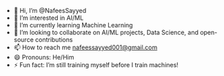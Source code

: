 - 👋 Hi, I’m @NafeesSayyed
- 👀 I’m interested in AI/ML
- 🌱 I’m currently learning Machine Learning
- 💞️ I’m looking to collaborate on AI/ML projects, Data Science, and open-source contributions
- 📫 How to reach me nafeessayyed001@gmail.com
- 😄 Pronouns: He/Him
- ⚡ Fun fact: I’m still training myself before I train machines!








<!---
Nafees2006/Nafees2006 is a ✨ special ✨ repository because its `README.md` (this file) appears on your GitHub profile.
You can click the Preview link to take a look at your changes.
--->
